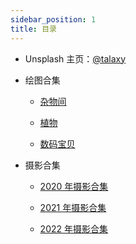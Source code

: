 ```yaml
---
sidebar_position: 1
title: 目录
---
```


-   Unsplash 主页：[@talaxy](https://unsplash.com/@talaxy)

-   绘图合集

    -   [杂物间](/gallery/some/mess)

    -   [植物](/gallery/some/plant)

    -   [数码宝贝](/gallery/some/digimon)

-   摄影合集

    -   [2020 年摄影合集](/gallery/2020/2020-08-12)

    -   [2021 年摄影合集](/gallery/2021/2021-03-24)

    -   [2022 年摄影合集](/gallery/2022/2022-02-09)

